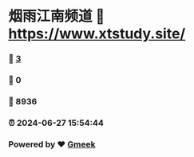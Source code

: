 # 烟雨江南频道 :link: https://www.xtstudy.site/ 
### :page_facing_up: [3](https://www.xtstudy.site/) 
### :speech_balloon: 0 
### :hibiscus: 8936 
### :alarm_clock: 2024-06-27 15:54:44 
### Powered by :heart: [Gmeek](https://github.com/Meekdai/Gmeek)
